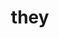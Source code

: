 ---
category: 4-letters
denotation: null
name: they
reference_link: https://www.etymonline.com/word/they
root_language: null
root_name: null
title: they
type: free
word_sums:
- respelling: they
  sum: 'They + '
---
